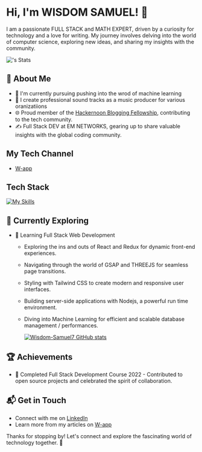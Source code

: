 # Hi, I'm WISDOM SAMUEL! 👋

I am a passionate FULL STACK and MATH EXPERT, driven by a curiosity for technology and a love for writing. My journey involves delving into the world of computer science, exploring new ideas, and sharing my insights with the community.

![<username>'s Stats](https://github-readme-stats.vercel.app/api?username=Wisdom-Samuel7&theme=vue-dark&show_icons=true&hide_border=true&count_private=true)

## 🚀 About Me

- 🔭 I'm currently pursuing pushing into the wrod of machine learning
- 📝 I create professional sound tracks as a music producer for various oranizatiions
- 🌐 Proud member of the [Hackernoon Blogging Fellowship](https://hackernoon.com/), contributing to the tech community.
- ✍️ Full Stack DEV at EM NETWORKS, gearing up to share valuable insights with the global coding community.

## My Tech Channel 
- [W-app](https://whatsapp.com/channel/0029Vag7E9y1SWsyzPBZAo1K)


## Tech Stack
[![My Skills](https://skillicons.dev/icons?i=js,html,css,nodejs,golang,python,mongodb,expressjs,react,materialui,redux,threejs,vite,tailwind,tensorflow)](https://skillicons.dev)

## 🌱 Currently Exploring

- 🚀 Learning Full Stack Web Development
  - Exploring the ins and outs of React and Redux for dynamic front-end experiences.
  - Navigating through the world of GSAP and THREEJS for seamless page transitions.
  - Styling with Tailwind CSS to create modern and responsive user interfaces.
  - Building server-side applications with Nodejs, a powerful run time environment.
  - Diving into Machine Learning for efficient and scalable database management / performances.

    [![Wisdom-Samuel7 GitHub stats](https://github-readme-stats.vercel.app/api?username=Wisdom-Samuel7)](https://github.com/Wisdom-Samuel7/github-readme-stats)
 ## 🏆 Achievements

- 🌟 Completed Full Stack Development Course 2022 - Contributed to open source projects and celebrated the spirit of collaboration.


## 📬 Get in Touch

- Connect with me on [LinkedIn](https://www.linkedin.com/in/knowurcraft-wisdom-samuel-775832239?utm_source=share&utm_campaign=share_via&utm_content=profile&utm_medium=android_app)
- Learn more from my articles on [W-app](https://whatsapp.com/channel/0029Vag7E9y1SWsyzPBZAo1K)

Thanks for stopping by! Let's connect and explore the fascinating world of technology together. 🚀



<!--

Here are some ideas to get you started:

- 🔭 I’m currently working on ...
- 🌱 I’m currently learning ... Machine Learning / DEVOPS
- 👯 I’m looking to collaborate on ...
- 🤔 I’m looking for help with ... R AND PYTHON in Machine Learning implementation
- 💬 Ask me about ... MERN STACK 
- 📫 How to reach me: ... knowurcrafts@gmail.com
- 😄 Pronouns: ... HE 
- ⚡ Fun fact: ... 
 1. 🛠️ Full Stack Origin: The term "full stack" came from describing layers of technology like a tech sandwich.
 2. The more you earn , the more you earn  
 3.🌲 "Tree" in Git: Git uses "trees" to organize files and directories—it's not just a forest of commits!
 4. 🐍 Python Easter Egg: Typing import this in Python reveals “The Zen of Python,” 19 guiding principles for writing Pythonic code.
 5. 🚦 First Browser: The world’s first web browser was called WorldWideWeb, but it was later renamed Nexus to avoid confusion.
 6. 🎨 CSS Fun: The color “rebeccapurple” in CSS honors Rebecca Meyer, the late daughter of CSS guru Eric Meyer.
 7. 🔤 HTML Trivia: HTML stands for HyperText Markup Language, but there’s no “coding” involved—it's just markup.
 8. 🤖 Backend Trivia: Python, a backend favorite, gets its name from Monty Python, not the snake.
-->
